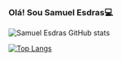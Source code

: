 ### Olá! Sou Samuel Esdras💻

![Samuel Esdras GitHub stats](https://github-readme-stats.vercel.app/api?username=Esams5&show_icons=true&theme=tokyonight)

[![Top Langs](https://github-readme-stats.vercel.app/api/top-langs/?username=Esams5&layout=compact&langs_count=16&theme=tokyonight)](https://github.com/Esams5/github-readme-stats)
